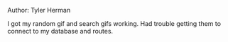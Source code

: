 Author: Tyler Herman

I got my random gif and search gifs working. Had trouble getting them to connect
to my database and routes.
